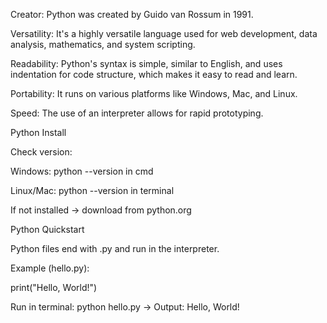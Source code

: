 Creator: Python was created by Guido van Rossum in 1991.

Versatility: It's a highly versatile language used for web development, data analysis, mathematics, and system scripting.

Readability: Python's syntax is simple, similar to English, and uses indentation for code structure, which makes it easy to read and learn.

Portability: It runs on various platforms like Windows, Mac, and Linux.

Speed: The use of an interpreter allows for rapid prototyping.

Python Install

Check version:

Windows: python --version in cmd

Linux/Mac: python --version in terminal

If not installed → download from python.org

Python Quickstart

Python files end with .py and run in the interpreter.

Example (hello.py):

print("Hello, World!")


Run in terminal: python hello.py → Output: Hello, World!